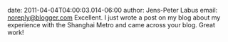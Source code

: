 date: 2011-04-04T04:00:03.014-06:00
author: Jens-Peter Labus
email: noreply@blogger.com
Excellent. I just wrote a post on my blog about my experience with the Shanghai Metro and came across your blog. Great work!